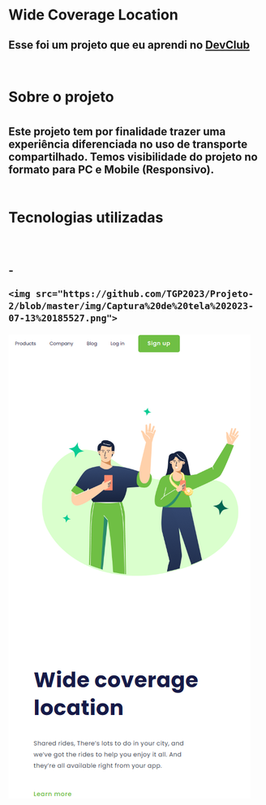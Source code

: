 <h1> Wide Coverage Location</h1>

<h2>Esse foi um projeto que eu aprendi no <a href="https://rodolfomori.com.br/devclub">DevClub</a></h2>
<br>
<h1>Sobre o projeto<h1>  
<h2>Este projeto tem por finalidade trazer uma experiência diferenciada no uso de transporte compartilhado. Temos visibilidade do projeto no formato para PC e Mobile (Responsivo).  
<br>   
<br>   
<h1> Tecnologias utilizadas<h2>
  
<br>
  <p>-  
    
    <img src="https://github.com/TGP2023/Projeto-2/blob/master/img/Captura%20de%20tela%202023-07-13%20185527.png">
  <img src="https://github.com/TGP2023/Projeto-2/blob/master/img/Captura%20de%20tela%20celular.png">

